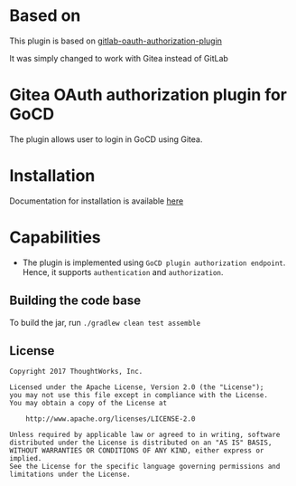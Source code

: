 # Based on

This plugin is based on [gitlab-oauth-authorization-plugin](https://github.com/gocd-contrib/gitlab-oauth-authorization-plugin)

It was simply changed to work with Gitea instead of GitLab

# Gitea OAuth authorization plugin for GoCD

The plugin allows user to login in GoCD using Gitea.

# Installation

Documentation for installation is available [here](INSTALL.md)

# Capabilities

* The plugin is implemented using `GoCD plugin authorization endpoint`. Hence, it supports `authentication` and `authorization`.

## Building the code base

To build the jar, run `./gradlew clean test assemble`

## License

```plain
Copyright 2017 ThoughtWorks, Inc.

Licensed under the Apache License, Version 2.0 (the "License");
you may not use this file except in compliance with the License.
You may obtain a copy of the License at

    http://www.apache.org/licenses/LICENSE-2.0

Unless required by applicable law or agreed to in writing, software
distributed under the License is distributed on an "AS IS" BASIS,
WITHOUT WARRANTIES OR CONDITIONS OF ANY KIND, either express or implied.
See the License for the specific language governing permissions and
limitations under the License.
```
